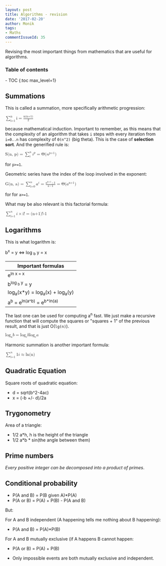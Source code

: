 ```yaml
---
layout: post
title: Algorithms - revision
date: '2017-02-20'
author: Monik
tags:
- Maths
commentIssueId: 35
---
```

<div class="bg-info panel-body" markdown="1">
Revising the most important things from mathematics that are useful for algorithms.
</div>

<h3>Table of contents</h3>
- TOC
{:toc max_level=1}

<!-- http://docs.mathjax.org/en/latest/start.html -->

## Summations

This is called a summation, more specifically arithmetic progression:

<math xmlns="http://www.w3.org/1998/Math/MathML">
    <munderover>
      <mo>&sum;</mo>
      <mn>i=1</mn>
      <mn>n</mn>
    </munderover>
    <mn>i</mn>
    <mo>=</mo>
    <mfrac><mi>n(n+1)</mi><mn>2</mn></mfrac>
</math>

because mathematical induction. Important to remember, as this means that the complexity of an algorithm that takes `i` steps with every iteration from `i=0..n` has complexity of `Θ(n^2)` (big theta). This is the case of **selection sort**. And the generified rule is:

<math xmlns="http://www.w3.org/1998/Math/MathML">
    <mi>S(n, p)</mi>
    <mo>=</mo>
    <munderover>
      <mo>&sum;</mo>
      <mi>i</mi>
      <mi>n</mi>
    </munderover>
    <msup>
      <mi>i</mi>
      <mi>p</mi>
    </msup>
    <mo>=</mo>
    <mi>Θ(</mi>
    <msup>
         <mi>n</mi>
         <mi>p+1</mi>
    </msup>
    <mi>)</mi>
</math>

for `p>=1`.

Geometric series have the index of the loop involved in the exponent:

<math xmlns="http://www.w3.org/1998/Math/MathML">
    <mi>G(n, a)</mi>
    <mo>=</mo>
    <munderover>
      <mo>&sum;</mo>
      <mi>i=0</mi>
      <mi>n</mi>
    </munderover>
    <msup>
      <mi>a</mi>
      <mi>i</mi>
    </msup>
    <mo>=</mo>
    <mfrac>
        <mrow>
            <msup>
              <mi>a</mi>
              <mi>n+1</mi>
            </msup>
            <mo>-</mo>
            <mn>1</mn>
        </mrow>
        <mrow>
            <mi>a</mi>
            <mo>-</mo>
            <mn>1</mn>
        </mrow>
    </mfrac>
    <mo>=</mo>
    <mi>Θ(</mi>
    <msup>
         <mi>a</mi>
         <mi>n+1</mi>
    </msup>
    <mi>)</mi>
</math>

for for `a>=1`.

What may be also relevant is this factorial formula:

<math xmlns="http://www.w3.org/1998/Math/MathML">
    <munderover>
      <mo>&sum;</mo>
      <mi>i=1</mi>
      <mi>n</mi>
    </munderover>
    <mi>i</mi>
    <mo>×</mo>
    <mi>i!</mi>
    <mo>=</mo>
    <mi>(n+1)!-1</mi>
</math>

## Logarithms

This is what logarithm is:

b<sup>x</sup> = y <=> log <sub>b</sub> y = x

| Important formulas                |
|-----------------------------------|
|e<sup>ln x</sub> = x               |
|b<sup>log<sub> b</sub> y</sup> = y |
|log<sub>a</sub>(x*y) = log<sub>a</sub>(x) + log<sub>a</sub>(y) |
|a<sup>b</sup> = e<sup>ln(a^b)</sup> = e<sup>b*ln(a)</sup> |

The last one can be used for computing a<sup>n</sup> fast. We just make a recursive function that will compute the squares or "squares + 1" of the previous result, and that is just O(`lg(n)`).

<math xmlns="http://www.w3.org/1998/Math/MathML">
    <msub>
        <mi>log</mi>
        <mi>a</mi>
    </msub>
    <mi>b</mi>
    <mo>=</mo>
    <frac>
        <mrow>
            <msub>
                <mi>log</mi>
                <mi>c</mi>
            </msub>
            <mi>b</mi>
        </mrow>
        <mrow>
            <msub>
                <mi>log</mi>
                <mi>c</mi>
            </msub>
            <mi>a</mi>
        </mrow>
    </frac>
</math>

Harmonic summation is another important formula:

<math xmlns="http://www.w3.org/1998/Math/MathML">
    <munderover>
      <mo>&sum;</mo>
      <mi>i=1</mi>
      <mi>n</mi>
    </munderover>
    <frac>
      <mn>1</mn>
      <mi>i</mi>
    </frac>
    <mo>≈</mo>
    <mi>ln(n)</mi>
</math>

## Quadratic Equation

Square roots of quadratic equation:

- d = sqrt(b^2-4ac)
- x = (-b +/- d)/2a

## Trygonometry

Area of a triangle:

- 1/2 a*h, h is the height of the triangle
- 1/2 a*b * sin(the angle between them)


## Prime numbers

_Every positive integer can be decomposed into a product of primes_.

## Conditional probability

- P(A and B) = P(B given A)*P(A)
- P(A or B) = P(A) + P(B) - P(A and B)

But:

For A and B independent (A happening tells me nothing about B happening):

- P(A and B) = P(A)*P(B)

For A and B mutually exclusive (if A happens B cannot happen:

- P(A or B) = P(A) + P(B)

* Only impossible events are both mutually exclusive and independent.
